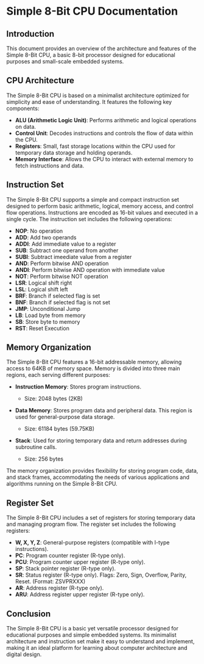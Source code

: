 # Simple 8-Bit CPU Documentation

## Introduction
This document provides an overview of the architecture and features of the Simple 8-Bit CPU, a basic 8-bit processor designed for educational purposes and small-scale embedded systems.

## CPU Architecture
The Simple 8-Bit CPU is based on a minimalist architecture optimized for simplicity and ease of understanding. It features the following key components:

- **ALU (Arithmetic Logic Unit)**: Performs arithmetic and logical operations on data.
- **Control Unit**: Decodes instructions and controls the flow of data within the CPU.
- **Registers**: Small, fast storage locations within the CPU used for temporary data storage and holding operands.
- **Memory Interface**: Allows the CPU to interact with external memory to fetch instructions and data.

## Instruction Set
The Simple 8-Bit CPU supports a simple and compact instruction set designed to perform basic arithmetic, logical, memory access, and control flow operations. Instructions are encoded as 16-bit values and executed in a single cycle. The instruction set includes the following operations:

- **NOP**: No operation
- **ADD**: Add two operands
- **ADDI**: Add immediate value to a register
- **SUB**: Subtract one operand from another
- **SUBI**: Subtract imeediate value from a register
- **AND**: Perform bitwise AND operation
- **ANDI**: Perform bitwise AND operation with immediate value
- **NOT**: Perform bitwise NOT operation
- **LSR**: Logical shift right
- **LSL**: Logical shift left
- **BRF**: Branch if selected flag is set
- **BNF**: Branch if selected flag is not set
- **JMP**: Unconditional Jump
- **LB**: Load byte from memory
- **SB**: Store byte to memory
- **RST**: Reset Execution

## Memory Organization
The Simple 8-Bit CPU features a 16-bit addressable memory, allowing access to 64KB of memory space. Memory is divided into three main regions, each serving different purposes:

- **Instruction Memory**: Stores program instructions.
  - Size: 2048 bytes (2KB)

- **Data Memory**: Stores program data and peripheral data. This region is used for general-purpose data storage.
  - Size: 61184 bytes (59.75KB)

- **Stack**: Used for storing temporary data and return addresses during subroutine calls.
  - Size: 256 bytes

The memory organization provides flexibility for storing program code, data, and stack frames, accommodating the needs of various applications and algorithms running on the Simple 8-Bit CPU.

## Register Set
The Simple 8-Bit CPU includes a set of registers for storing temporary data and managing program flow. The register set includes the following registers:

- **W, X, Y, Z**: General-purpose registers (compatible with I-type instructions).
- **PC**: Program counter register (R-type only).
- **PCU**: Program counter upper register (R-type only).
- **SP**: Stack pointer register (R-type only).
- **SR**: Status register (R-type only). Flags: Zero, Sign, Overflow, Parity, Reset. (Format: ZSVPRXXX)
- **AR**: Address register (R-type only).
- **ARU**: Address register upper register (R-type only).

## Conclusion
The Simple 8-Bit CPU is a basic yet versatile processor designed for educational purposes and simple embedded systems. Its minimalist architecture and instruction set make it easy to understand and implement, making it an ideal platform for learning about computer architecture and digital design.
